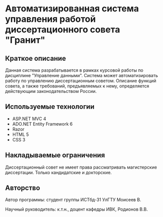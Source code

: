 Автоматизированная система управления работой диссертационного совета "Гранит"
=====
<h2>Краткое описание</h2>
Данная система разрабатывается в рамках курсовой работы по дисциплине "Управление данными". Система может автоматизировать работу по управлению диссертационным советом. Описание функций совета, а также требований, предъявляемых к нему, определяется действующим законодательством России.

<h2>Используемые технологии</h2>
<ul>
  <li>ASP.NET MVC 4</li>
  <li>ADO.NET Entity Framework 6</li>
  <li>Razor</li>
  <li>HTML 5</li>
  <li>CSS 3</li>
</ul>

<h2>Накладываемые ограничения</h2>
Диссертационный совет не имеет права рассматривать магистерские диссертации. Только кандидатские и докторские.

<h2>Авторство</h2>
<p>Автор программы: студент группы ИСТбд-31 УлГТУ Моисеев В.</p>
<p>Научный руководитель: к.т.н., доцент кафедры ИВК, Родионов В.В.</p>
